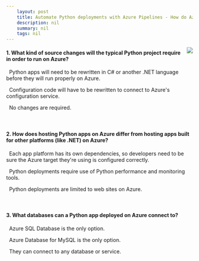 ```yaml
---
    layout: post
    title: Automate Python deployments with Azure Pipelines - How do Azure and Azure DevOps support Python applications?
    description: nil
    summary: nil
    tags: nil
---
```



 <a target="_blank" href="https://docs.microsoft.com/en-us/learn/modules/deploy-python/2-azure-support-python/"><i class="fas fa-external-link-alt"></i> </a>
 <img align="right" src="https://docs.microsoft.com/en-us/learn/achievements/azure-devops/deploy-python.svg">
####  1. What kind of source changes will the typical Python project require in order to run on Azure?


<i class='far fa-square'></i> &nbsp;&nbsp;Python apps will need to be rewritten in C# or another .NET language before they will run properly on Azure.

<i class='far fa-square'></i> &nbsp;&nbsp;Configuration code will have to be rewritten to connect to Azure's configuration service.

<i class='fas fa-check-square' style='color: Dodgerblue;'></i> &nbsp;&nbsp;No changes are required.
<br />
<br />
<br />

####  2. How does hosting Python apps on Azure differ from hosting apps built for other platforms (like .NET) on Azure?


<i class='fas fa-check-square' style='color: Dodgerblue;'></i> &nbsp;&nbsp;Each app platform has its own dependencies, so developers need to be sure the Azure target they're using is configured correctly.

<i class='far fa-square'></i> &nbsp;&nbsp;Python deployments require use of Python performance and monitoring tools.

<i class='far fa-square'></i> &nbsp;&nbsp;Python deployments are limited to web sites on Azure.
<br />
<br />
<br />

####  3. What databases can a Python app deployed on Azure connect to?


<i class='far fa-square'></i> &nbsp;&nbsp;Azure SQL Database is the only option.

<i class='far fa-square'></i> &nbsp;&nbsp;Azure Database for MySQL is the only option.

<i class='fas fa-check-square' style='color: Dodgerblue;'></i> &nbsp;&nbsp;They can connect to any database or service.
<br />
<br />
<br />
